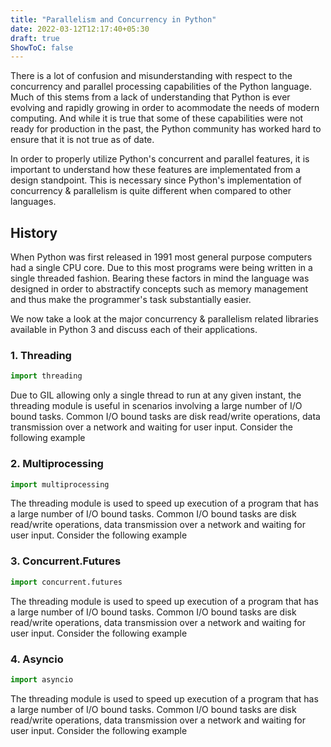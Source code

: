 ```yaml
---
title: "Parallelism and Concurrency in Python"
date: 2022-03-12T12:17:40+05:30
draft: true
ShowToC: false
---
```


There is a lot of confusion and misunderstanding with respect to the concurrency and parallel processing capabilities of the Python language. Much of this stems from a lack of understanding that Python is ever evolving and rapidly growing in order to acommodate the needs of modern computing. And while it is true that some of these capabilities were not ready for production in the past, the Python community has worked hard to ensure that it is not true as of date.

In order to properly utilize Python's concurrent and parallel features, it is important to understand how these features are implementated from a design standpoint. This is necessary since Python's implementation of concurrency & parallelism is quite different when compared to other languages.


## History
When Python was first released in 1991 most general purpose computers had a single CPU core. Due to this most programs were being written in a single threaded fashion. Bearing these factors in mind the language was designed in order to abstractify concepts such as memory management and thus make the programmer's task substantially easier.


We now take a look at the major concurrency & parallelism related libraries available in Python 3 and discuss each of their applications.

### 1. Threading
```py
import threading
```
Due to GIL allowing only a single thread to run at any given instant, the threading module is useful in scenarios involving a large number of I/O bound tasks. Common I/O bound tasks are disk read/write operations, data transmission over a network and waiting for user input. Consider the following example

### 2. Multiprocessing
```py
import multiprocessing
```
The threading module is used to speed up execution of a program that has a large number of I/O bound tasks. Common I/O bound tasks are disk read/write operations, data transmission over a network and waiting for user input. Consider the following example

### 3. Concurrent.Futures
```py
import concurrent.futures
```
The threading module is used to speed up execution of a program that has a large number of I/O bound tasks. Common I/O bound tasks are disk read/write operations, data transmission over a network and waiting for user input. Consider the following example

### 4. Asyncio
```py
import asyncio
```
The threading module is used to speed up execution of a program that has a large number of I/O bound tasks. Common I/O bound tasks are disk read/write operations, data transmission over a network and waiting for user input. Consider the following example